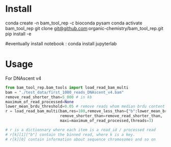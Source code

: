 Install
==============

conda create -n bam_tool_rep -c bioconda pysam
conda activate bam_tool_rep
git clone git@github.com:organic-chemistry/bam_tool_rep.git
pip install -e

#eventually install notebook : conda install jupyterlab



Usage
================


For DNAscent v4
```python
from bam_tool_rep.bam_tools import load_read_bam_multi
bam = "./test_data/first_1000_reads_DNAscent_v4.bam"
remove_read_shorter_than=5_000 # in kb
maximum_of_read_processed=None
lower_mean_brdu_threshold=0.05 # remove reads whom median brdu content are lower that this value
r = load_read_bam_multi(bam,res=100,remove_less_than={"b":lower_mean_brdu_threshold},
                        remove_shorter_than=remove_read_shorter_than,
                        maxi=maximum_of_read_processed,threads=3)

# r is a dictionnary where each item is a read_id / processed read
# r[k][1]["b"] contain the binned read, where k is a key.
# r[k][0] contain information about sequence chromosomes and so on
```

